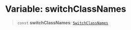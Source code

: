 # Variable: switchClassNames

> `const` **switchClassNames**: [`SwitchClassNames`](../type-aliases/SwitchClassNames.md)
